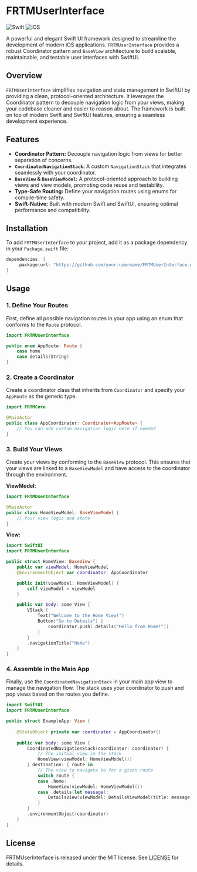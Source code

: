 # FRTMUserInterface
![Swift](https://img.shields.io/badge/Swift-6.0-orange.svg)
![iOS](https://img.shields.io/badge/iOS-17.0%2B-blue.svg)

A powerful and elegant Swift UI framework designed to streamline the development of modern iOS applications. `FRTMUserInterface` provides a robust Coordinator pattern and `BaseView` architecture to build scalable, maintainable, and testable user interfaces with SwiftUI.

## Overview

`FRTMUserInterface` simplifies navigation and state management in SwiftUI by providing a clean, protocol-oriented architecture. It leverages the Coordinator pattern to decouple navigation logic from your views, making your codebase cleaner and easier to reason about. The framework is built on top of modern Swift and SwiftUI features, ensuring a seamless development experience.

## Features

- **Coordinator Pattern:** Decouple navigation logic from views for better separation of concerns.
- **`CoordinatedNavigationStack`:** A custom `NavigationStack` that integrates seamlessly with your coordinator.
- **`BaseView` & `BaseViewModel`:** A protocol-oriented approach to building views and view models, promoting code reuse and testability.
- **Type-Safe Routing:** Define your navigation routes using enums for compile-time safety.
- **Swift-Native:** Built with modern Swift and SwiftUI, ensuring optimal performance and compatibility.

## Installation

To add `FRTMUserInterface` to your project, add it as a package dependency in your `Package.swift` file:

```swift
dependencies: [
    .package(url: "https://github.com/your-username/FRTMUserInterface.git", from: "1.0.0")
]
```

## Usage

### 1. Define Your Routes

First, define all possible navigation routes in your app using an enum that conforms to the `Route` protocol.

```swift
import FRTMUserInterface

public enum AppRoute: Route {
    case home
    case details(String)
}
```

### 2. Create a Coordinator

Create a coordinator class that inherits from `Coordinator` and specify your `AppRoute` as the generic type.

```swift
import FRTMCore

@MainActor
public class AppCoordinator: Coordinator<AppRoute> {
    // You can add custom navigation logic here if needed
}
```

### 3. Build Your Views

Create your views by conforming to the `BaseView` protocol. This ensures that your views are linked to a `BaseViewModel` and have access to the coordinator through the environment.

**ViewModel:**
```swift
import FRTMUserInterface

@MainActor
public class HomeViewModel: BaseViewModel {
    // Your view logic and state
}
```

**View:**
```swift
import SwiftUI
import FRTMUserInterface

public struct HomeView: BaseView {
    public var viewModel: HomeViewModel
    @EnvironmentObject var coordinator: AppCoordinator

    public init(viewModel: HomeViewModel) {
        self.viewModel = viewModel
    }

    public var body: some View {
        VStack {
            Text("Welcome to the Home View!")
            Button("Go to Details") {
                coordinator.push(.details("Hello from Home!"))
            }
        }
        .navigationTitle("Home")
    }
}
```

### 4. Assemble in the Main App

Finally, use the `CoordinatedNavigationStack` in your main app view to manage the navigation flow. The stack uses your coordinator to push and pop views based on the routes you define.

```swift
import SwiftUI
import FRTMUserInterface

public struct ExampleApp: View {
    
    @StateObject private var coordinator = AppCoordinator()
    
    public var body: some View {
        CoordinatedNavigationStack(coordinator: coordinator) {
            // The initial view in the stack
            HomeView(viewModel: HomeViewModel())
        } destination: { route in
            // The view to navigate to for a given route
            switch route {
            case .home:
                HomeView(viewModel: HomeViewModel())
            case .details(let message):
                DetailsView(viewModel: DetailsViewModel(title: message))
            }
        }
        .environmentObject(coordinator)
    }
}
```

## License

FRTMUserInterface is released under the MIT license. See [LICENSE](LICENSE) for details.